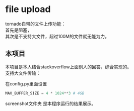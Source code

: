 ﻿# file upload 

tornado自带的文件上传功能：  
首先是阻塞，   
其次是不支持大文件，超过100M的文件就无能为力。   


## 本项目
本项目是本人结合stackoverflow上面别人的回答，综合实现的。   
支持大文件传输：   

在config.py里面设置
```python
MAX_BUFFER_SIZE = 4 * 1024**3 # 4GB
```

screenshot文件夹 是本程序运行的结果展示。